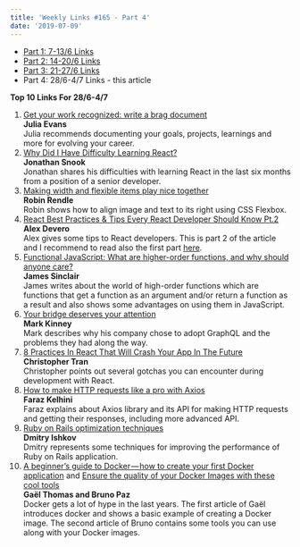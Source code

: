 ```yaml
---
title: 'Weekly Links #165 - Part 4'
date: '2019-07-09'
---
```


* [Part 1: 7-13/6 Links](https://yearn2learn.netlify.com/weekly-links/2019-07-06/)  
* [Part 2: 14-20/6 Links](https://yearn2learn.netlify.com/weekly-links/2019-07-07/) 
* [Part 3: 21-27/6 Links](https://yearn2learn.netlify.com/weekly-links/2019-07-08/)  
* Part 4: 28/6-4/7 Links - this article

**Top 10 Links For 28/6-4/7**

1. [Get your work recognized: write a brag document](https://jvns.ca/blog/brag-documents/)  
   **Julia Evans**  
   Julia recommends documenting your goals, projects, learnings and more for evolving your career.
2. [Why Did I Have Difficulty Learning React?](https://snook.ca/archives/javascript/difficulty-with-react)  
   **Jonathan Snook**  
   Jonathan shares his difficulties with learning React in the last six months from a position of a senior developer.
3. [Making width and flexible items play nice together](https://css-tricks.com/making-width-and-flexible-items-play-nice-together/)  
   **Robin Rendle**  
   Robin shows how to align image and text to its right using CSS Flexbox. 
4. [React Best Practices & Tips Every React Developer Should Know Pt.2](https://blog.alexdevero.com/react-best-practices-pt2/)  
   **Alex Devero**  
   Alex gives some tips to React developers. This is part 2 of the article and I recommend to read also the first part [here](https://blog.alexdevero.com/react-best-practices-pt1/).  
5. [Functional JavaScript: What are higher-order functions, and why should anyone care?](https://jrsinclair.com/articles/2019/what-is-a-higher-order-function-and-why-should-anyone-care/)  
   **James Sinclair**   
   James writes about the world of high-order functions which are functions that get a function as an argument and/or return a function as a result and also shows some advantages on using them in JavaScript.
6. [Your bridge deserves your attention](https://ssaber.com/why-graphql/)  
   **Mark Kinney**  
   Mark describes why his company chose to adopt GraphQL and the problems they had along the way.
7. [8 Practices In React That Will Crash Your App In The Future](https://dev.to/jsmanifest/8-practices-in-react-that-will-crash-your-app-in-the-future-2le5)  
   **Christopher Tran**  
   Christopher points out several gotchas you can encounter during development with React.  
8. [How to make HTTP requests like a pro with Axios](https://blog.logrocket.com/how-to-make-http-requests-like-a-pro-with-axios/)  
**Faraz Kelhini**  
Faraz explains about Axios library and its API for making HTTP requests and getting their responses, including more advanced API.
9. [Ruby on Rails optimization techniques](https://www.dmitry-ishkov.com/2019/07/ruby-on-rails-optimization-techniques.html)  
**Dmitry Ishkov**  
Dmitry represents some techniques for improving the performance of Ruby on Rails application.
10. [A beginner’s guide to Docker — how to create your first Docker application](https://dev.to/gaelthomas/a-beginner-s-guide-to-docker-how-to-create-your-first-docker-application-5gj5) and [Ensure the quality of your Docker Images with these cool tools](https://dev.to/brpaz/ensure-the-quality-of-your-docker-images-with-these-cool-tools-1bh7)  
    **Gaël Thomas and Bruno Paz**  
Docker gets a lot of hype in the last years. The first article of Gaël introduces docker and shows a basic example of creating a Docker image. The second article of Bruno contains some tools you can use along with your Docker images.